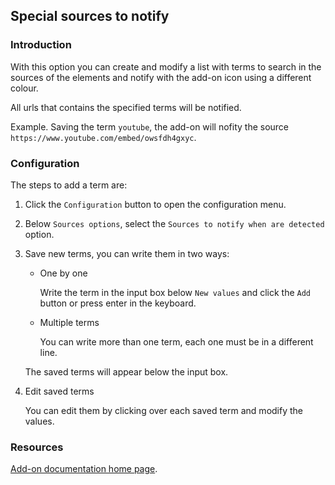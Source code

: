 ## Special sources to notify

### Introduction

With this option you can create and modify a list with terms to search in the sources of the elements and notify with the add-on icon using a different colour.

All urls that contains the specified terms will be notified.

Example. Saving the term `youtube`, the add-on will nofity the source `https://www.youtube.com/embed/owsfdh4gxyc`.

### Configuration

The steps to add a term are:

1. Click the `Configuration` button to open the configuration menu.
2. Below `Sources options`, select the `Sources to notify when are detected` option.
3. Save new terms, you can write them in two ways:
    - One by one

      Write the term in the input box below `New values` and click the `Add` button or press enter in the keyboard.

    - Multiple terms 

      You can write more than one term, each one must be in a different line.

    The saved terms will appear below the input box.

4. Edit saved terms 

    You can edit them by clicking over each saved term and modify the values.

### Resources

[Add-on documentation home page](https://cmoli.es/projects/check-iframe/introduction.html).
